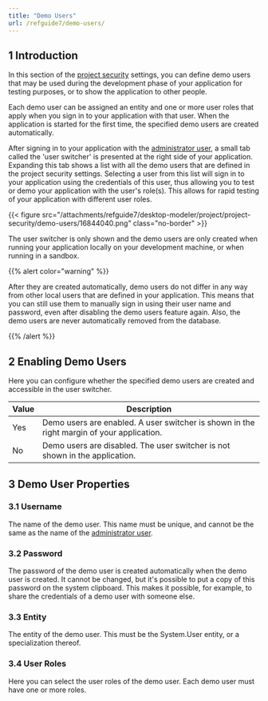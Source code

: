 ```yaml
---
title: "Demo Users"
url: /refguide7/demo-users/
---
```


## 1 Introduction

In this section of the [project security](/refguide7/project-security/) settings, you can define demo users that may be used during the development phase of your application for testing purposes, or to show the application to other people.

Each demo user can be assigned an entity and one or more user roles that apply when you sign in to your application with that user. When the application is started for the first time, the specified demo users are created automatically.

After signing in to your application with the [administrator user](/refguide7/administrator/), a small tab called the 'user switcher' is presented at the right side of your application. Expanding this tab shows a list with all the demo users that are defined in the project security settings. Selecting a user from this list will sign in to your application using the credentials of this user, thus allowing you to test or demo your application with the user's role(s). This allows for rapid testing of your application with different user roles.

{{< figure src="/attachments/refguide7/desktop-modeler/project/project-security/demo-users/16844040.png" class="no-border" >}}

The user switcher is only shown and the demo users are only created when running your application locally on your development machine, or when running in a sandbox.

{{% alert color="warning" %}}

After they are created automatically, demo users do not differ in any way from other local users that are defined in your application. This means that you can still use them to manually sign in using their user name and password, even after disabling the demo users feature again. Also, the demo users are never automatically removed from the database.

{{% /alert %}}

## 2 Enabling Demo Users

Here you can configure whether the specified demo users are created and accessible in the user switcher.

| Value | Description |
| --- | --- |
| Yes | Demo users are enabled. A user switcher is shown in the right margin of your application. |
| No | Demo users are disabled. The user switcher is not shown in the application. |

## 3 Demo User Properties

### 3.1 Username

The name of the demo user. This name must be unique, and cannot be the same as the name of the [administrator user](/refguide7/administrator/).

### 3.2 Password

The password of the demo user is created automatically when the demo user is created. It cannot be changed, but it's possible to put a copy of this password on the system clipboard. This makes it possible, for example, to share the credentials of a demo user with someone else.

### 3.3 Entity

The entity of the demo user. This must be the System.User entity, or a specialization thereof.

### 3.4 User Roles

Here you can select the user roles of the demo user. Each demo user must have one or more roles.
